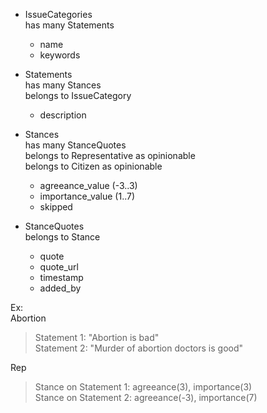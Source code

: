 * IssueCategories  
  has many Statements  
  * name
  * keywords

* Statements  
  has many Stances  
  belongs to IssueCategory  
  * description

* Stances  
  has many StanceQuotes  
  belongs to Representative as opinionable  
  belongs to Citizen as opinionable  
  * agreeance_value (-3..3)
  * importance_value (1..7)
  * skipped

* StanceQuotes  
  belongs to Stance
    * quote
    * quote_url
    * timestamp
    * added_by

Ex:  
Abortion  
> Statement 1: "Abortion is bad"  
> Statement 2: "Murder of abortion doctors is good"  

Rep  
> Stance on Statement 1: agreeance(3), importance(3)  
> Stance on Statement 2: agreeance(-3), importance(7)
